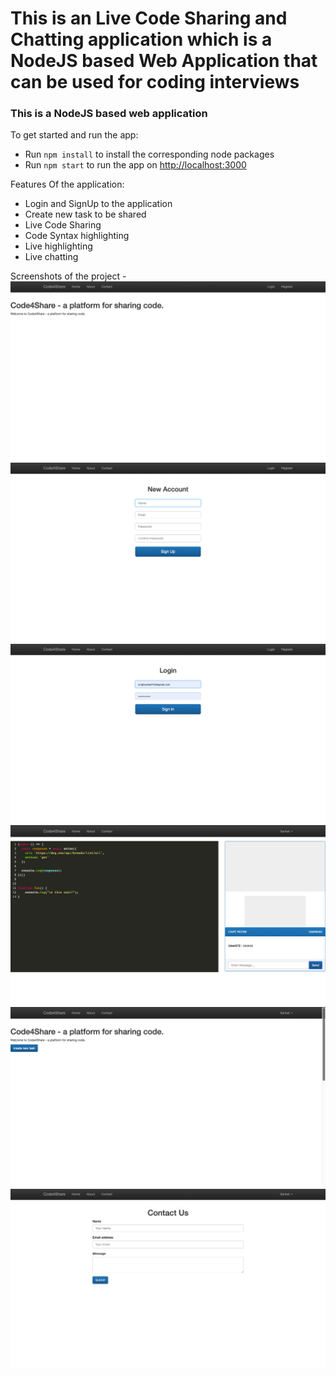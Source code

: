 # This is an Live Code Sharing and Chatting application which is a NodeJS based Web Application that can be used for coding interviews
### This is a NodeJS based web application

To get started and run the app:

- Run `npm install` to install the corresponding node packages
- Run `npm start` to run the app on [http://localhost:3000](http://localhost:3000)

Features Of the application:

- Login and SignUp to the application
- Create new task to be shared
- Live Code Sharing
- Code Syntax highlighting
- Live highlighting
- Live chatting

Screenshots of the project -
![Alt Text](snaps/1.png?raw=true "Title")
![Alt Text](snaps/2.png?raw=true "Title")
![Alt Text](snaps/3.png?raw=true "Title")
![Alt Text](snaps/6.png?raw=true "Title")
![Alt Text](snaps/4.png?raw=true "Title")
![Alt Text](snaps/5.png?raw=true "Title")
